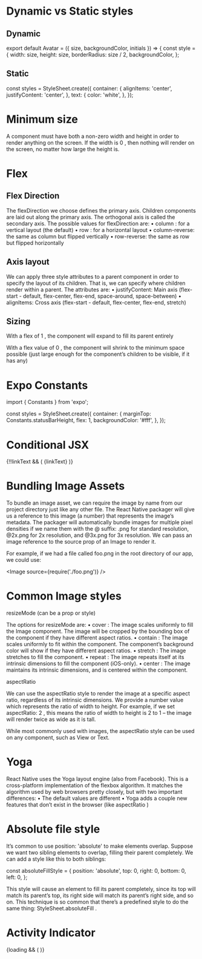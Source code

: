 # Dynamic vs Static styles

## Dynamic

export default Avatar = ({ size, backgroundColor, initials }) => {
	const style = {
		width: size,
		height: size,
		borderRadius: size / 2,
		backgroundColor,
	};


## Static

const styles = StyleSheet.create({
		container: {
		alignItems: 'center',
		justifyContent: 'center',
	},
	text: {
		color: 'white',
	},
});

# Minimum size

A component must have both a non-zero width and height in order to render
anything on the screen. If the width is 0 , then nothing will render on the screen, no matter how large
the height is.

# Flex

## Flex Direction

The flexDirection we choose defines the primary axis. Children components are laid out along the primary axis. The orthogonal axis is called the secondary axis. The possible values for flexDirection are:
• column : for a vertical layout (the default)
• row : for a horizontal layout
• column-reverse: the same as column but flipped vertically
• row-reverse: the same as row but flipped horizontally

## Axis layout

We can apply three style attributes to a parent component in order to specify the layout of its children. That is, we can specify where children render within a parent. The attributes are:
• justifyContent: Main axis (flex-start - default, flex-center, flex-end, space-around, space-between)
• alignItems: Cross axis (flex-start - default, flex-center, flex-end, stretch)

## Sizing

With a flex of 1 , the component will expand to fill its parent entirely

With a flex value of 0 , the component will shrink to the minimum space possible (just large enough for the component’s children to be visible, if it has any)

# Expo Constants

import { Constants } from 'expo';

const styles = StyleSheet.create({
	container: {
	marginTop: Constants.statusBarHeight,
	flex: 1,
	backgroundColor: '#fff',
	},
});

# Conditional JSX

{!!linkText && (
	<TouchableOpacity onPress={onPressLinkText}>
		<Text numberOfLines={1}>{linkText}</Text>
	</TouchableOpacity>
)}

# Bundling Image Assets

To bundle an image asset, we can require the image by name from our project directory just like any other file. The React Native packager will give us a reference to this image (a number) that represents the image’s metadata. The packager will automatically bundle images for multiple pixel densities if we name them with the @ suffix: .png for standard resolution, @2x.png for 2x resolution, and @3x.png for 3x resolution. We can pass an image reference to the source prop of an Image to render it.

For example, if we had a file called foo.png in the root directory of our app, we could use:

<Image source={require('./foo.png')} />

# Common Image styles

resizeMode (can be a prop or style)

The options for resizeMode are:
• cover : The image scales uniformly to fill the Image component. The image will be cropped by the bounding box of the component if they have different aspect ratios.
• contain : The image scales uniformly to fit within the component. The component’s background color will show if they have different aspect ratios.
• stretch : The image stretches to fill the component.
• repeat : The image repeats itself at its intrinsic dimensions to fill the component (iOS-only).
• center : The image maintains its intrinsic dimensions, and is centered within the component.

aspectRatio

We can use the aspectRatio style to render the image at a specific aspect ratio, regardless of its intrinsic dimensions. We provide a number value which represents the ratio of width to height. For example, if we set aspectRatio: 2 , this means the ratio of width to height is 2 to 1 – the image will render twice as wide as it is tall.

While most commonly used with images, the aspectRatio style can be used on any component, such as View or Text.

# Yoga

React Native uses the Yoga layout engine (also from Facebook). This is a cross-platform implementation of the flexbox algorithm. It matches the algorithm used by web browsers pretty closely, but with two important differences:
• The default values are different
• Yoga adds a couple new features that don’t exist in the browser (like aspectRatio )

# Absolute file style

It’s common to use position: 'absolute' to make elements overlap. Suppose we want two sibling elements to overlap, filling their parent completely. We can add a style like this to both siblings:

const absoluteFillStyle = {
	position: 'absolute',
	top: 0,
	right: 0,
	bottom: 0,
	left: 0,
};

This style will cause an element to fill its parent completely, since its top will match its parent’s top, its right side will match its parent’s right side, and so on. This technique is so common that there’s a predefined style to do the same thing: StyleSheet.absoluteFill .

# Activity Indicator

<View style={styles.image}>
	{loading && (
		<ActivityIndicator style={StyleSheet.absoluteFill} size={'large'} />
	)}
	<Image
		style={StyleSheet.absoluteFill}
		source={image}
		onLoad={this.handleLoad}
	/>
</View>